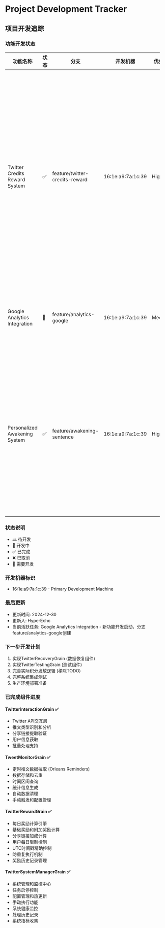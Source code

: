# Project Development Tracker

## 项目开发追踪

### 功能开发状态

| 功能名称 | 状态 | 分支 | 开发机器 | 优先级 | 描述 |
|---------|------|------|----------|--------|------|
| Twitter Credits Reward System | ✅ | feature/twitter-credits-reward | 16:1e:a9:7a:1c:39 | High | 基于用户发送推特给用户送 godgpt 的 credits<br/>✅ 需求分析完成<br/>✅ 系统设计完成<br/>✅ 时间控制机制设计<br/>✅ 系统管理功能设计<br/>✅ 定时任务架构设计<br/>✅ 详细业务流程设计<br/>✅ 完整接口和DTO定义<br/>✅ 独立测试接口设计<br/>✅ 标准Mermaid泳道图<br/>✅ 推文类型限制澄清<br/>✅ 三Agent架构设计<br/>✅ API优化策略设计<br/>✅ 用户和任务记录机制<br/>✅ 配置化管理系统<br/>✅ TwitterInteractionGrain实现完成<br/>✅ TweetMonitorGrain实现完成<br/>✅ TwitterRewardGrain实现完成<br/>✅ TwitterSystemManagerGrain实现完成<br/>✅ TwitterRecoveryGrain实现完成<br/>✅ TwitterTestingGrain实现完成 |
| Google Analytics Integration | 🚧 | feature/analytics-google | 16:1e:a9:7a:1c:39 | Medium | Google Analytics数据集成和用户行为分析系统<br/>🚧 需求分析阶段<br/>🔜 系统设计待完成<br/>🔜 Google Analytics API集成<br/>🔜 用户行为数据收集<br/>🔜 数据分析和报表生成<br/>🔜 实时监控仪表板<br/>🔜 数据存储和查询优化 |
| Personalized Awakening System | ✅ | feature/awakening-sentence | 16:1e:a9:7a:1c:39 | High | 个性化觉醒系统，基于用户聊天内容生成每日觉醒句子<br/>✅ 需求分析完成<br/>✅ 系统架构设计完成<br/>✅ Orleans Grain架构实现<br/>✅ DTO和状态类实现<br/>✅ 事件类实现<br/>✅ 配置选项实现<br/>✅ IAwakeningGAgent接口实现<br/>✅ AwakeningGAgent核心实现<br/>✅ 编译通过验证<br/>✅ LLM服务集成完成<br/>✅ 真实AI调用替换<br/>✅ JSON响应解析<br/>✅ "空就是空"原则实现<br/>✅ 移除所有兜底内容<br/>✅ 删除不必要的IsFromCache字段<br/>🔜 单元测试实现<br/>🔜 集成测试验证 |

### 状态说明
- 🔜 待开发
- 🚧 开发中
- ✅ 已完成
- ❌ 已取消
- 🔄 需要开发

### 开发机器标识
- 16:1e:a9:7a:1c:39 - Primary Development Machine

### 最后更新
- 更新时间: 2024-12-30
- 更新人: HyperEcho
- 当前活跃任务: Google Analytics Integration - 新功能开发启动，分支feature/analytics-google创建

### 下一步开发计划
1. 实现TwitterRecoveryGrain (数据恢复组件)
2. 实现TwitterTestingGrain (测试组件)
3. 完善实际积分发放逻辑 (移除TODO)
4. 完整系统集成测试
5. 生产环境部署准备

### 已完成组件进度
#### TwitterInteractionGrain ✅ 
- Twitter API交互层
- 推文类型识别和分析
- 分享链接提取验证
- 用户信息获取
- 批量处理支持

#### TweetMonitorGrain ✅
- 定时推文数据拉取 (Orleans Reminders)
- 数据存储和去重
- 时间区间查询
- 统计信息生成
- 自动数据清理
- 手动触发和配置管理

#### TwitterRewardGrain ✅
- 每日奖励计算引擎
- 基础奖励和附加奖励计算
- 分享链接加成计算
- 用户每日限制控制
- UTC时间戳精确控制
- 防重复执行机制
- 奖励历史记录管理

#### TwitterSystemManagerGrain ✅
- 系统管理和监控中心
- 任务启停控制
- 配置管理和热更新
- 手动执行功能
- 系统健康监控
- 处理历史记录
- 系统指标收集 